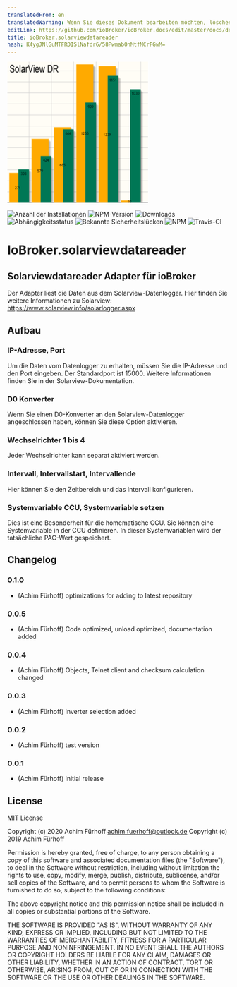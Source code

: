 ```yaml
---
translatedFrom: en
translatedWarning: Wenn Sie dieses Dokument bearbeiten möchten, löschen Sie bitte das Feld "translationsFrom". Andernfalls wird dieses Dokument automatisch erneut übersetzt
editLink: https://github.com/ioBroker/ioBroker.docs/edit/master/docs/de/adapterref/iobroker.solarviewdatareader/README.md
title: ioBroker.solarviewdatareader
hash: K4ygJNlGuMTFRDISlNafdr6/58PwmabOnMtfMCrFGwM=
---
```

![Logo](../../../en/adapterref/iobroker.solarviewdatareader/admin/solarviewdatareader.png)

![Anzahl der Installationen](http://iobroker.live/badges/solarviewdatareader-stable.svg)
![NPM-Version](http://img.shields.io/npm/v/iobroker.solarviewdatareader.svg)
![Downloads](https://img.shields.io/npm/dm/iobroker.solarviewdatareader.svg)
![Abhängigkeitsstatus](https://img.shields.io/david/afuerhoff/iobroker.solarviewdatareader.svg)
![Bekannte Sicherheitslücken](https://snyk.io/test/github/afuerhoff/ioBroker.solarviewdatareader/badge.svg)
![NPM](https://nodei.co/npm/iobroker.solarviewdatareader.png?downloads=true)
![Travis-CI](http://img.shields.io/travis/afuerhoff/ioBroker.solarviewdatareader/master.svg)

# IoBroker.solarviewdatareader
## Solarviewdatareader Adapter für ioBroker
Der Adapter liest die Daten aus dem Solarview-Datenlogger.
Hier finden Sie weitere Informationen zu Solarview: https://www.solarview.info/solarlogger.aspx

## Aufbau
### IP-Adresse, Port
Um die Daten vom Datenlogger zu erhalten, müssen Sie die IP-Adresse und den Port eingeben. Der Standardport ist 15000. Weitere Informationen finden Sie in der Solarview-Dokumentation.

### D0 Konverter
Wenn Sie einen D0-Konverter an den Solarview-Datenlogger angeschlossen haben, können Sie diese Option aktivieren.

### Wechselrichter 1 bis 4
Jeder Wechselrichter kann separat aktiviert werden.

### Intervall, Intervallstart, Intervallende
Hier können Sie den Zeitbereich und das Intervall konfigurieren.

### Systemvariable CCU, Systemvariable setzen
Dies ist eine Besonderheit für die homematische CCU. Sie können eine Systemvariable in der CCU definieren.
In dieser Systemvariablen wird der tatsächliche PAC-Wert gespeichert.

## Changelog

### 0.1.0
* (Achim Fürhoff) optimizations for adding to latest repository
### 0.0.5
* (Achim Fürhoff) Code optimized, unload optimized, documentation added 
### 0.0.4
* (Achim Fürhoff) Objects, Telnet client and checksum calculation changed
### 0.0.3
* (Achim Fürhoff) inverter selection added
### 0.0.2
* (Achim Fürhoff) test version
### 0.0.1
* (Achim Fürhoff) initial release

## License
MIT License

Copyright (c) 2020 Achim Fürhoff <achim.fuerhoff@outlook.de>
Copyright (c) 2019 Achim Fürhoff

Permission is hereby granted, free of charge, to any person obtaining a copy
of this software and associated documentation files (the "Software"), to deal
in the Software without restriction, including without limitation the rights
to use, copy, modify, merge, publish, distribute, sublicense, and/or sell
copies of the Software, and to permit persons to whom the Software is
furnished to do so, subject to the following conditions:

The above copyright notice and this permission notice shall be included in all
copies or substantial portions of the Software.

THE SOFTWARE IS PROVIDED "AS IS", WITHOUT WARRANTY OF ANY KIND, EXPRESS OR
IMPLIED, INCLUDING BUT NOT LIMITED TO THE WARRANTIES OF MERCHANTABILITY,
FITNESS FOR A PARTICULAR PURPOSE AND NONINFRINGEMENT. IN NO EVENT SHALL THE
AUTHORS OR COPYRIGHT HOLDERS BE LIABLE FOR ANY CLAIM, DAMAGES OR OTHER
LIABILITY, WHETHER IN AN ACTION OF CONTRACT, TORT OR OTHERWISE, ARISING FROM,
OUT OF OR IN CONNECTION WITH THE SOFTWARE OR THE USE OR OTHER DEALINGS IN THE
SOFTWARE.